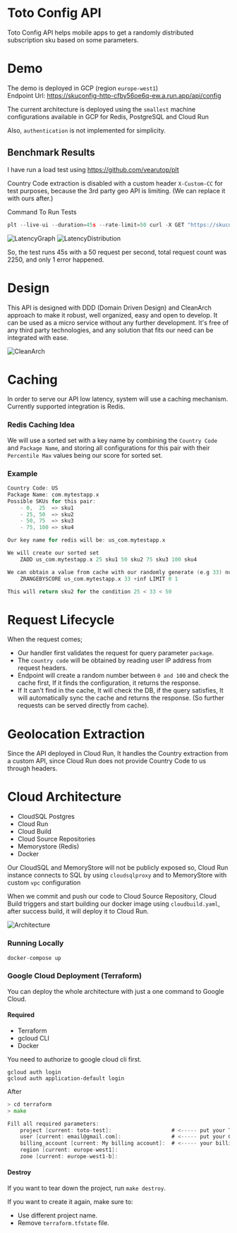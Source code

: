 # Toto Config API

Toto Config API helps mobile apps to get a randomly distributed subscription sku based
on some parameters.

# Demo
The demo is deployed in GCP (region `europe-west1`)\
Endpoint Url: https://skuconfig-http-cfby56oe6q-ew.a.run.app/api/config

The current architecture is deployed using the `smallest` machine configurations available in GCP for Redis, PostgreSQL and Cloud Run

Also, `authentication` is not implemented for simplicity.

## Benchmark Results
I have run a load test using https://github.com/vearutop/plt

Country Code extraction is disabled with a custom header `X-Custom-CC` for test purposes, because the 3rd party geo API is limiting.
(We can replace it with ours after.)

Command To Run Tests
```go
plt --live-ui --duration=45s --rate-limit=50 curl -X GET "https://skuconfig-http-cfby56oe6q-ew.a.run.app/api/config?package=com.x" -H "X-Custom-CC: TR"
```

![LatencyGraph](https://www.linkpicture.com/q/Screen-Shot-2022-06-22-at-20.21.42.png)
![LatencyDistribution](https://www.linkpicture.com/q/Screen-Shot-2022-06-22-at-20.30.48.png)

So, the test runs 45s with a 50 request per second, total request count was 2250, and only 1 error happened.

# Design
This API is designed with DDD (Domain Driven Design) and CleanArch approach to make it robust, well organized, easy and open to develop. It can be used as a micro service without any further development.
It's free of any third party technologies, and any solution that fits our need can be integrated with ease.

![CleanArch](https://miro.medium.com/max/772/1*B7LkQDyDqLN3rRSrNYkETA.jpeg)
# Caching
In order to serve our API low latency, system will use a caching mechanism. Currently supported integration is Redis.

### Redis Caching Idea
We will use a sorted set with a key name by combining the `Country Code` and `Package Name`, and storing all configurations for this pair with  their `Percentile Max` values being our score for sorted set.
### Example
```go
Country Code: US
Package Name: com.mytestapp.x
Possible SKUs for this pair:
	- 0,  25  => sku1
	- 25, 50  => sku2
	- 50, 75  => sku3
	- 75, 100 => sku4

Our key name for redis will be: us_com.mytestapp.x

We will create our sorted set
	ZADD us_com.mytestapp.x 25 sku1 50 sku2 75 sku3 100 sku4

We can obtain a value from cache with our randomly generate (e.g 33) number as following
	ZRANGEBYSCORE us_com.mytestapp.x 33 +inf LIMIT 0 1

This will return sku2 for the condition 25 < 33 < 50
```

# Request Lifecycle

When the request comes;
 - Our handler first validates the request for query parameter `package`.
 - The `country code` will be obtained by reading user IP address from request headers.
 - Endpoint will create a random number between `0 and 100` and check the cache first, If it finds the configuration, it returns the response.
 - If It can't find in the cache, It will check the DB, if the query satisfies, It will automatically sync the
cache and returns the response. (So further requests can be served directly from cache).

# Geolocation Extraction
Since the API deployed in Cloud Run, It handles the Country extraction from a custom API, since Cloud Run does not provide Country Code to us through headers.

# Cloud Architecture
- CloudSQL Postgres
- Cloud Run
- Cloud Build
- Cloud Source Repositories
- Memorystore (Redis)
- Docker

Our CloudSQL and MemoryStore will not be publicly exposed so,
Cloud Run instance connects to SQL by using `cloudsqlproxy` and to MemoryStore with custom `vpc` configuration


When we commit and push our code to Cloud Source Repository, Cloud Build triggers and start building our docker image using `cloudbuild.yaml`, after success build, it will deploy it to Cloud Run.

![Architecture](https://i.postimg.cc/JnF1YLCT/toto-arch.png)

### Running Locally
```go
docker-compose up
```

### Google Cloud Deployment (Terraform)
You can deploy the whole architecture with just a one command to Google Cloud.

#### Required
* Terraform
* gcloud CLI
* Docker

You need to authorize to google cloud cli first.
```
gcloud auth login
gcloud auth application-default login
```

After

```go
> cd terraform
> make

Fill all required parameters:
    project [current: toto-test]:                   # <----- put your Toto Config API Google Cloud project name here (it will be created)
    user [current: email@gmail.com]:                # <----- put your Google (Gmail, G-suite etc.) e-mail here
    billing_account [current: My billing account]:  # <----- your billing account name, can be found here https://console.cloud.google.com/billing
    region [current: europe-west1]:
    zone [current: europe-west1-b]: 
```

#### Destroy

If you want to tear down the project, run `make destroy`.

If you want to create it again, make sure to:
* Use different project name.
* Remove `terraform.tfstate` file.
